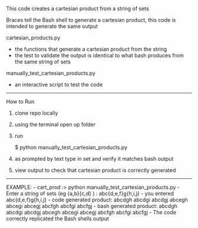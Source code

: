 This code creates a cartesian product from a string of sets

Braces tell the Bash shell to generate a cartesian product, this code is intended to generate the same output

cartesian_products.py
 - the functions that generate a cartesian product from the string
 - the test to validate the output is identical to what bash produces from the same string of sets

manually_test_cartesian_products.py
 - an interactive script to test the code


 ****************************************************************************************************************


 How to Run

 1) clone repo locally

 2) using the terminal open up folder
 
 3) run 
 
      $ python manually_test_cartesian_products.py
 
 4) as prompted by text type in set and verify it matches bash output 
 
 5) view output to check that cartesian product is correctly generated


 ****************************************************************************************************************

 EXAMPLE:
    - cart_prod :> python manually_test_cartesian_products.py 
    - Enter a string of sets (eg {a,b}{c,d} ) : abc{d,e,f}g{h,i,j}
    - you entered abc{d,e,f}g{h,i,j}
    - code generated product: abcdgh abcdgi abcdgj abcegh abcegi abcegj abcfgh abcfgi abcfgj
    - bash generated product: abcdgh abcdgi abcdgj abcegh abcegi abcegj abcfgh abcfgi abcfgj
    - The code correctly replicated the Bash shells output